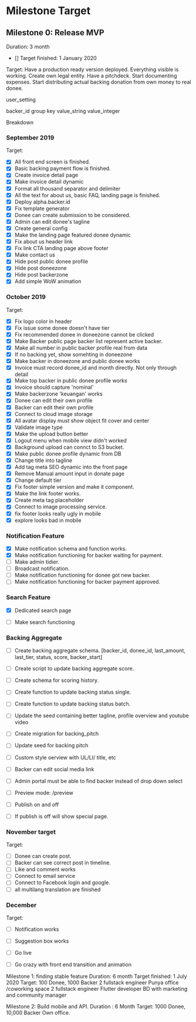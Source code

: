 # Milestone Target

## Milestone 0: Release MVP
Duration: 3 month
- [] Target finished: 1 January 2020

Target: Have a production ready version deployed. Everything visible is working. 
Create own legal entity. Have a pitchdeck. Start documenting expenses. Start distributing actual backing donation from own money to real donee.

user_setting

backer_id
group
key
value_string
value_integer


Breakdown
### September 2019

Target:
- [x] All front end screen is finished.
- [x] Basic backing payment flow is finished.
- [x] Create invoice detail page
- [x] Make invoice detail dynamic
- [x] Format all thousand separator and delimiter
- [x] All the text for about us, basic FAQ, landing page is finished.
- [x] Deploy alpha.backer.id 
- [x] Fix template generator
- [x] Donee can create submission to be considered.
- [x] Admin can edit donee's tagline
- [x] Create general config
- [x] Make the landing page featured donee dynamic
- [x] Fix about us header link
- [x] Fix link CTA landing page above footer 
- [x] Make contact us 
- [x] Hide post public donee profile
- [x] Hide post doneezone
- [x] Hide post backerzone
- [x] Add simple WoW animation

### October 2019

Target:
- [x] Fix logo color in header
- [x] Fix issue some donee doesn't have tier
- [x] Fix recommended donee in doneezone cannot be clicked
- [x] Make Backer public page backer list represent active backer.
- [x] Make all number in public backer profile real from data
- [x] If no backing yet, show somehting in doneezone
- [x] Make backer in doneezone and public donee works
- [x] Invoice must record donee_id and month directly. Not only through detail 
- [x] Make top backer in public donee profile works
- [x] Invoice should capture 'nominal'
- [x] Make backerzone 'keuangan' works 
- [x] Donee can edit their own profile
- [x] Backer can edit their own profile
- [x] Connect to cloud image storage
- [x] All avatar display must show object fit cover and center
- [x] Validate image type
- [x] Make the upload button better
- [x] Logout menu when mobile view didn't worked
- [x] Background upload can connct to S3 bucket.
- [x] Make public donee profile dynamic from DB
- [x] Change title into tagline
- [x] Add tag meta SEO dynamic into the front page
- [x] Remove Manual amount input in donate page
- [x] Change default tier
- [x] Fix footer simple version and make it component.
- [x] Make the link footer works.
- [x] Create meta tag placeholder
- [x] Connect to image processing service.
- [x] fix footer looks really ugly in mobile
- [x] explore looks bad in mobile

### Notification Feature
- [x] Make notification schema and function works.
- [x] Make notification functioning for backer waiting for payment.
- [ ] Make admin tidier.
- [ ] Broadcast notification.
- [ ] Make notification functioning for donee got new backer.
- [ ] Make notification functioning for backer payment approved.

### Search Feature
- [x] Dedicated search page
- [ ] Make search functioning


### Backing Aggregate
- [ ] Create backing aggregate schema. [backer_id, donee_id, last_amount, last_tier, status, score, backer_start]
- [ ] Create script to update backing aggregate score.
- [ ] Create schema for scoring history.
- [ ] Create function to update backing status single.
- [ ] Create function to update backing status batch.



- [ ] Update the seed containing better tagline, profile overview and youtube video
- [ ] Create migration for backing_pitch
- [ ] Update seed for backing pitch


- [ ] Custom style oerview with UL/LI/ title, etc



- [ ] Backer can edit social media link

- [ ] Admin portal must be able to find backer instead of drop down select

- [ ] Preview mode: /preview
- [ ] Publish on and off
- [ ] If publish is off will show special page.





### November target

Target:
- [ ] Donee can create post.
- [ ] Backer can see correct post in timeline.
- [ ] Like and comment works
- [ ] Connect to email service
- [ ] Connect to Facebook login and google.
- [ ] all multilang translation are finished

### December

Target:
- [ ] Notification works
- [ ] Suggestion box works
- [ ] Go live
- [ ] Go crazy with front end transition and animation


Milestone 1: finding stable feature
Duration: 6 month
Target finished: 1  July 2020
Target: 100 Donee, 1000 Backer
2 fullstack engineer
Punya office /coworking space
2 fullstack engineer
Flutter developer
BD with marketing and community manager


Milestone 2: Build mobile and API.
Duration : 6 Month
Target: 1000 Donee, 10,000 Backer
Own office.
